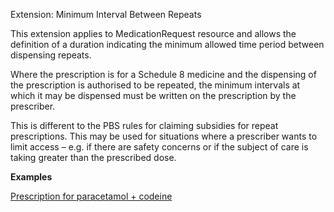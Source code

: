 Extension: Minimum Interval Between Repeats

This extension applies to MedicationRequest resource and allows the definition of a duration indicating the minimum allowed time period between dispensing repeats.

Where the prescription is for a Schedule 8 medicine and the dispensing of the prescription is authorised to be repeated, the minimum intervals at which it may be dispensed must be written on the prescription by the prescriber.

This is different to the PBS rules for claiming subsidies for repeat prescriptions. This may be used for situations where a prescriber wants to limit access – e.g. if there are safety concerns or if the subject of care is taking greater than the prescribed dose.

**Examples**

[Prescription for paracetamol + codeine](MedicationRequest-medicationrequest-example0.html)